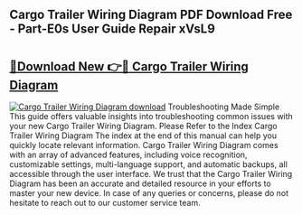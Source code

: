## Cargo Trailer Wiring Diagram PDF Download Free - Part-E0s User Guide Repair xVsL9

# <h2><a href="http://dfun5g.blite.top/?on=Cargo+Trailer+Wiring+Diagram">🔗Download New 👉🔴 Cargo Trailer Wiring Diagram</a></h2>

[![Cargo Trailer Wiring Diagram download](https://i.imgur.com/lujVjoI.png)](http://dfun5g.blite.top/?on=Cargo+Trailer+Wiring+Diagram)
Troubleshooting Made Simple This guide offers valuable insights into troubleshooting common issues with your new Cargo Trailer Wiring Diagram. Please Refer to the Index Cargo Trailer Wiring Diagram The index at the end of this manual can help you quickly locate relevant information. Cargo Trailer Wiring Diagram comes with an array of advanced features, including voice recognition, customizable settings, multi-language support, and automatic backups, all accessible through the user interface. We trust that the Cargo Trailer Wiring Diagram has been an accurate and detailed resource in your efforts to master your new device. In case of any queries or concerns, please do not hesitate to reach out to our customer service team.
